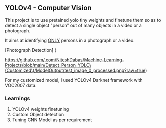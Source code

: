 ## YOLOv4 - Computer Vision<br/>

This project is to use pretained yolo tiny weights and finetune them so as to detect a single object "person" out of many objects in a video or a photograph.<br/>

It aims at identifying <ins>ONLY</ins> persons in a photograph or a video.<br/>

[Photograph Detection] ( 

https://github.com/.com/NiteshDabas/Machine-Learning-Projects/blob/main/Detect_Person_YOLO\(Customized\)/ModelOutput/test_image_0_processed.png?raw=true)

For my customized model, I used YOLOv4 Darknet framework with VOC2007 data.<br/>


### Learnings<br/>
1. YOLOv4 weights finetuning<br/>
2. Custom Object detection<br/>
3. Tuning CNN Model as per requirement<br/>
